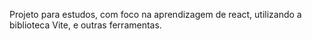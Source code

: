 Projeto para estudos, com foco na aprendizagem de react, utilizando a biblioteca Vite, e outras ferramentas.
